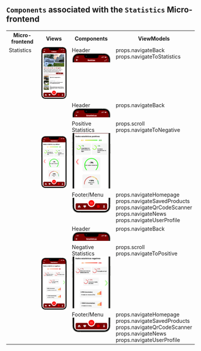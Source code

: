 ## `Components` associated with the `Statistics` Micro-frontend

<table>
  <tr>
    <th>Micro-frontend</th>
    <th>Views</th>
    <th>Components</th>
    <th>ViewModels</th>
  </tr>
  <tr>
    <td rowspan="15" style="vertical-align: top;">Statistics</td>
    <td rowspan="1">
      <img src="https://github.com/DuarteVDG/aw-project/blob/main/views/View4.png?raw=true" style="width: 150px; height: auto;" />
    </td>
    <td style="vertical-align: top;">Header<br>
    <img src="https://github.com/DuarteVDG/aw-project/blob/main/components/images/Statistics1.png?raw=true" style="width: 150px; height: auto;" /></td>
    <td style="vertical-align: top;">props.navigateBack<br>props.navigateToStatistics</td>
  </tr>
    <tr>
    <td rowspan="3">
      <img src="https://github.com/DuarteVDG/aw-project/blob/main/views/View15.png?raw=true" style="width: 150px; height: auto;" />
    </td>
    <td style="vertical-align: top;">Header<br>
    <img src="https://github.com/DuarteVDG/aw-project/blob/main/components/images/Statistics2.png?raw=true" style="width: 150px; height: auto;" /></td>
    <td style="vertical-align: top;">props.navigateBack</td>
  </tr>
  <tr>
    <td style="vertical-align: top;">Positive Statistics<br>
    <img src="https://github.com/DuarteVDG/aw-project/blob/main/components/images/Statistics3.png?raw=true" style="width: 150px; height: auto;" /></td>
    <td style="vertical-align: top;">props.scroll<br>props.navigateToNegative</td>
  </tr>
  <tr>
    <td style="vertical-align: top;">Footer/Menu<br>
    <img src="https://github.com/DuarteVDG/aw-project/blob/main/components/images/Statistics4.png?raw=true" style="width: 150px; height: auto;" /></td>
    <td style="vertical-align: top;">props.navigateHomepage<br>props.navigateSavedProducts<br>props.navigateQrCodeScanner<br>props.navigateNews<br>props.navigateUserProfile</td>
  </tr>
    <tr>
    <td rowspan="5">
      <img src="https://github.com/DuarteVDG/aw-project/blob/main/views/View14.png?raw=true" style="width: 150px; height: auto;" />
        </td>
    <td style="vertical-align: top;">Header<br>
    <img src="https://github.com/DuarteVDG/aw-project/blob/main/components/images/Statistics5.png?raw=true" style="width: 150px; height: auto;" /></td>
    <td style="vertical-align: top;">props.navigateBack</td>
  </tr>
  <tr>
    <td style="vertical-align: top;">Negative Statistics<br>
    <img src="https://github.com/DuarteVDG/aw-project/blob/main/components/images/Statistics6.png?raw=true" style="width: 150px; height: auto;" /></td>
    <td style="vertical-align: top;">props.scroll<br>props.navigateToPositive</td>
  </tr>
  <tr>
    <td style="vertical-align: top;">Footer/Menu<br>
    <img src="https://github.com/DuarteVDG/aw-project/blob/main/components/images/Statistics7.png?raw=true" style="width: 150px; height: auto;" /></td>
    <td style="vertical-align: top;">props.navigateHomepage<br>props.navigateSavedProducts<br>props.navigateQrCodeScanner<br>props.navigateNews<br>props.navigateUserProfile</td>
  </tr>
</table>
